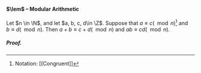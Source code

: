 #### $\lem$ – Modular Arithmetic
Let $n \in \N$, and let $a, b, c, d\in \Z$. Suppose that $a \equiv c (\mod n)$[^1] and  
$b \equiv d (\mod n)$. Then $a + b \equiv c + d (\mod n)$ and $ab \equiv cd (\mod n)$.


##### *Proof.*

[^1]: Notation: [[Congruent]]